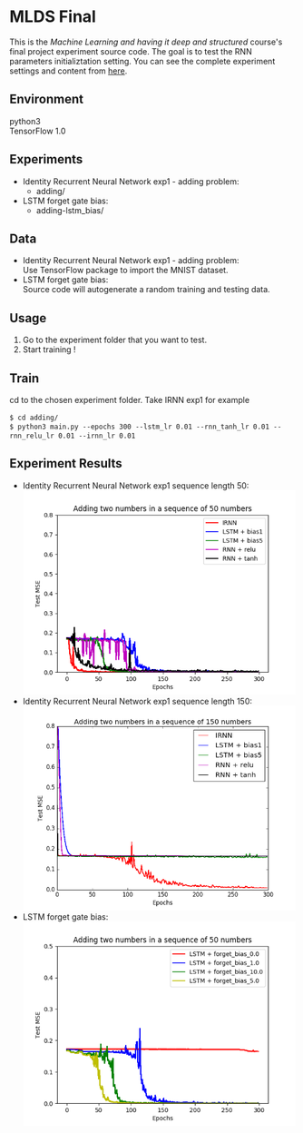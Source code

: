 MLDS Final
====
This is the <em>Machine Learning and having it deep and structured</em> course's final project experiment source code. The goal is to test the RNN parameters initializtation setting. You can see the complete experiment settings and content from [here](https://ntumlds.wordpress.com/2017/03/28/r05922027_沙拉和狗/). 

## Environment
python3 <br />
TensorFlow 1.0 <br />

## Experiments 

- Identity Recurrent Neural Network exp1 - adding problem: 
  - adding/ 
- LSTM forget gate bias: 
  - adding-lstm_bias/ 

## Data

- Identity Recurrent Neural Network exp1 - adding problem: <br />
  Use TensorFlow package to import the MNIST dataset.
- LSTM forget gate bias: <br />
  Source code will autogenerate a random training and testing data.


## Usage 
1. Go to the experiment folder that you want to test.
2. Start training !

## Train
cd to the chosen experiment folder.
Take IRNN exp1 for example
```
$ cd adding/ 
$ python3 main.py --epochs 300 --lstm_lr 0.01 --rnn_tanh_lr 0.01 --rnn_relu_lr 0.01 --irnn_lr 0.01
```

## Experiment Results
- Identity Recurrent Neural Network exp1 sequence length 50: <br />
  <img src="https://github.com/chiawen/MLDS2017_final/blob/master/asset/adding-1.png" width="512x">
- Identity Recurrent Neural Network exp1 sequence length 150: <br />
  <img src="https://github.com/chiawen/MLDS2017_final/blob/master/asset/adding-2.png" width="512x">
- LSTM forget gate bias: <br />
  <img src="https://github.com/chiawen/MLDS2017_final/blob/master/asset/forget_bias.png" width="512x">








